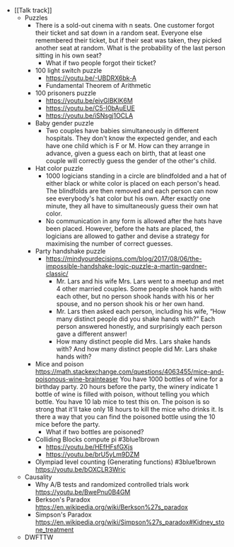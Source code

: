 - [[Talk track]]
	- Puzzles
		- There is a sold-out cinema with n seats. One customer forgot their ticket and sat down in a random seat. Everyone else remembered their ticket, but if their seat was taken, they picked another seat at random. What is the probability of the last person sitting in his own seat?
			- What if two people forgot their ticket?
		- 100 light switch puzzle
			- https://youtu.be/-UBDRX6bk-A
			- Fundamental Theorem of Arithmetic
		- 100 prisoners puzzle
			- https://youtu.be/eivGlBKlK6M
			- https://youtu.be/C5-I0bAuEUE
			- https://youtu.be/iSNsgj1OCLA
		- Baby gender puzzle
			- Two couples have babies simultaneously in different hospitals. They don't know the expected gender, and each have one child which is F or M. How can they arrange in advance, given a guess each on birth, that at least one couple will correctly guess the gender of the other's child.
		- Hat color puzzle
			- 1000 logicians standing in a circle are blindfolded and a hat of either black or white color is placed on each person's head. The blindfolds are then removed and each person can now see everybody's hat color but his own. After exactly one minute, they all have to simultaneously guess their own hat color.
			- No communication in any form is allowed after the hats have been placed. However, before the hats are placed, the logicians are allowed to gather and devise a strategy for maximising the number of correct guesses.
		- Party handshake puzzle
			- https://mindyourdecisions.com/blog/2017/08/06/the-impossible-handshake-logic-puzzle-a-martin-gardner-classic/
				- Mr. Lars and his wife Mrs. Lars went to a meetup and met 4 other married couples. Some people shook hands with each other, but no person shook hands with his or her spouse, and no person shook his or her own hand.
				- Mr. Lars then asked each person, including his wife, “How many distinct people did you shake hands with?” Each person answered honestly, and surprisingly each person gave a different answer!
				- How many distinct people did Mrs. Lars shake hands with? And how many distinct people did Mr. Lars shake hands with?
		- Mice and poison
		  https://math.stackexchange.com/questions/4063455/mice-and-poisonous-wine-brainteaser
		  You have 1000 bottles of wine for a birthday party. 20 hours before the party, the winery indicate 1 bottle of wine is filled with poison, without telling you which bottle. You have 10 lab mice to test this on. The poison is so strong that it'll take only 18 hours to kill the mice who drinks it. Is there a way that you can find the poisoned bottle using the 10 mice before the party.
			- What if two bottles are poisoned?
		- Colliding Blocks compute pi #3blue1brown
			- https://youtu.be/HEfHFsfGXjs
			- https://youtu.be/brU5yLm9DZM
		- Olympiad level counting (Generating functions) #3blue1brown 
		  https://youtu.be/bOXCLR3Wric
	- Causality
		- Why A/B tests and randomized controlled trials work
		  https://youtu.be/BwePnu0B4GM
		- Berkson's Paradox
		  https://en.wikipedia.org/wiki/Berkson%27s_paradox
		- Simpson's Paradox
		  https://en.wikipedia.org/wiki/Simpson%27s_paradox#Kidney_stone_treatment
	- DWFTTW